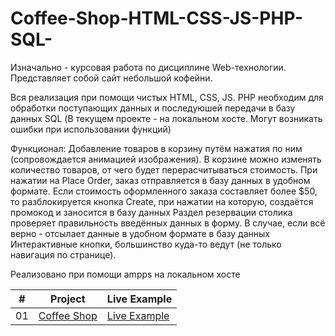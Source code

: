 # Coffee-Shop-HTML-CSS-JS-PHP-SQL-
Изначально - курсовая работа по дисциплине Web-технологии. Представляет собой сайт небольшой кофейни. 

Вся реализация при помощи чистых HTML, CSS, JS. PHP необходим для обработки поступающих данных и последуюшей передачи в базу данных SQL (В текущем проекте - на локальном хосте. Могут возникать ошибки при использовании функций)

Функционал: 
Добавление товаров в корзину путём нажатия по ним (сопровождается анимацией изображения). 
В корзине можно изменять количество товаров, от чего будет перерасчитываться стоимость.
При нажатии на Place Order, заказ отправляется в базу данных в удобном формате.
Если стоимость оформленного заказа составляет более $50, то разблокируется кнопка Create, при нажатии на которую, создаётся промокод и заносится в базу данных
Раздел резервации столика проверяет правильность введённых данных в форму. В случае, если всё верно - отсылает данные в удобном формате в базу данных
Интерактивные кнопки, большинство куда-то ведут (не только навигация по странице).

Реализовано при помощи ampps на локальном хосте

|  #  | Project                                                                                                                     | Live Example                                                                         |
| :-: | --------------------------------------------------------------------------------------------------------------------------- | --------------------------------------------------------------------------------- |
| 01  | [Coffee Shop](https://github.com/Ready2BOOM/Coffee-Shop-HTML-CSS-JS-PHP-SQL-)                             | [Live Example](https://ready2boom.github.io/Coffee-Shop-HTML-CSS-JS-PHP-SQL-/)               |
